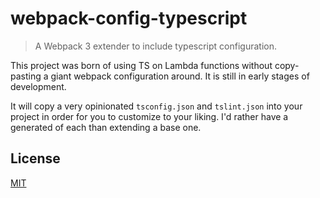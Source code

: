 # webpack-config-typescript

> A Webpack 3 extender to include typescript configuration.

This project was born of using TS on Lambda functions without copy-pasting a giant webpack configuration around. It is still in early stages of development.

It will copy a very opinionated `tsconfig.json` and `tslint.json` into your project in order for you to customize to your liking. I'd rather have a generated of each than extending a base one.

## License

[MIT](http://www.opensource.org/licenses/mit-license.php)
